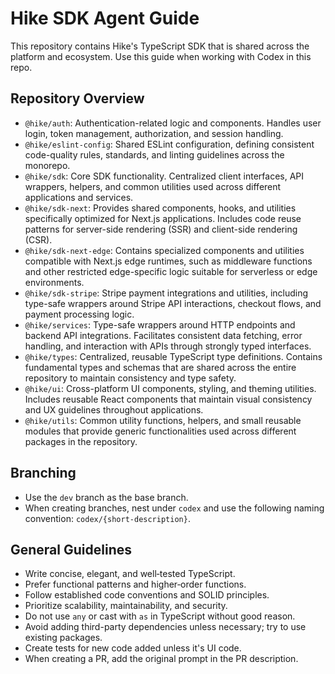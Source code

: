 # Hike SDK Agent Guide

This repository contains Hike's TypeScript SDK that is shared across the platform and ecosystem. Use this guide when working with Codex in this repo.

## Repository Overview

- `@hike/auth`: Authentication-related logic and components. Handles user login, token management, authorization, and session handling.
- `@hike/eslint-config`: Shared ESLint configuration, defining consistent code-quality rules, standards, and linting guidelines across the monorepo.
- `@hike/sdk`: Core SDK functionality. Centralized client interfaces, API wrappers, helpers, and common utilities used across different applications and services.
- `@hike/sdk-next`: Provides shared components, hooks, and utilities specifically optimized for Next.js applications. Includes code reuse patterns for server-side rendering (SSR) and client-side rendering (CSR).
- `@hike/sdk-next-edge`: Contains specialized components and utilities compatible with Next.js edge runtimes, such as middleware functions and other restricted edge-specific logic suitable for serverless or edge environments.
- `@hike/sdk-stripe`: Stripe payment integrations and utilities, including type-safe wrappers around Stripe API interactions, checkout flows, and payment processing logic.
- `@hike/services`: Type-safe wrappers around HTTP endpoints and backend API integrations. Facilitates consistent data fetching, error handling, and interaction with APIs through strongly typed interfaces.
- `@hike/types`: Centralized, reusable TypeScript type definitions. Contains fundamental types and schemas that are shared across the entire repository to maintain consistency and type safety.
- `@hike/ui`: Cross-platform UI components, styling, and theming utilities. Includes reusable React components that maintain visual consistency and UX guidelines throughout applications.
- `@hike/utils`: Common utility functions, helpers, and small reusable modules that provide generic functionalities used across different packages in the repository.

## Branching

- Use the `dev` branch as the base branch.
- When creating branches, nest under `codex` and use the following naming convention: `codex/{short-description}`.

## General Guidelines

- Write concise, elegant, and well‑tested TypeScript.
- Prefer functional patterns and higher‑order functions.
- Follow established code conventions and SOLID principles.
- Prioritize scalability, maintainability, and security.
- Do not use `any` or cast with `as` in TypeScript without good reason.
- Avoid adding third-party dependencies unless necessary; try to use existing packages.
- Create tests for new code added unless it's UI code.
- When creating a PR, add the original prompt in the PR description.
